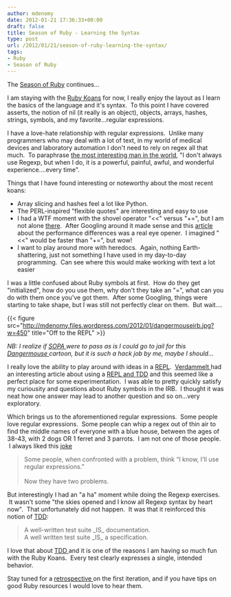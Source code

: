 ```yaml
---
author: mdenomy
date: 2012-01-21 17:36:33+00:00
draft: false
title: Season of Ruby - Learning the Syntax
type: post
url: /2012/01/21/season-of-ruby-learning-the-syntax/
tags:
- Ruby
- Season of Ruby
---
```


The [Season of Ruby](http://mdenomy.wordpress.com/category/season-of-ruby/) continues...

I am staying with the [Ruby Koans](http://rubykoans.com/) for now, I really enjoy the layout as I learn the basics of the language and it's syntax.  To this point I have covered asserts, the notion of nil (it really is an object), objects, arrays, hashes, strings, symbols, and my favorite...regular expressions.

I have a love-hate relationship with regular expressions.  Unlike many programmers who may deal with a lot of text, in my world of medical devices and laboratory automation I don't need to rely on regex all that much.  To paraphrase [the most interesting man in the world](http://memegenerator.net/The-Most-Interesting-Man-In-The-World), "I don't always use Regexp, but when I do, it is a powerful, painful, awful, and wonderful experience....every time".

Things that I have found interesting or noteworthy about the most recent koans:

* Array slicing and hashes feel a lot like Python.
* The PERL-inspired "flexible quotes" are interesting and easy to use
* I had a WTF moment with the shovel operator "<<" versus "+=", but I am not alone [there](http://myagileeducation.com/2011/ruby-shovel-operator-what-the/).  After Googling around it made sense and this [article ](http://library.edgecase.com/Ruby/2010/10/31/a-little-more-about-strings.html)about the performance differences was a real eye opener.  I imagined "<<" would be faster than "+=", but wow!
* I want to play around more with heredocs.  Again, nothing Earth-shattering, just not something I have used in my day-to-day programming.  Can see where this would make working with text a lot easier

I was a little confused about Ruby symbols at first.  How do they get "initialized", how do you use them, why don't they take an "=", what can you do with them once you've got them.  After some Googling, things were starting to take shape, but I was still not perfectly clear on them.  But wait....


{{< figure src="http://mdenomy.files.wordpress.com/2012/01/dangermouseirb.jpg?w=450" title="Off to the REPL" >}}

_NB: I realize if [SOPA ](http://en.wikipedia.org/wiki/Stop_Online_Piracy_Act)were to pass as is I could go to jail for this [Dangermouse ](http://en.wikipedia.org/wiki/Danger_Mouse_(TV_series))cartoon, but it is such a hack job by me, maybe I should..._

I really love the ability to play around with ideas in a [REPL](http://en.wikipedia.org/wiki/Read%E2%80%93eval%E2%80%93print_loop).  [Verdammelt ](http://verdammelt.posterous.com)had an interesting article about using a [REPL and TDD](http://verdammelt.posterous.com/tdd-and-repl-analogies) and this seemed like a perfect place for some experimentation.  I was able to pretty quickly satisfy my curiousity and questions about Ruby symbols in the IRB.  I thought it was neat how one answer may lead to another question and so on...very exploratory.

Which brings us to the aforementioned regular expressions.  Some people love regular expressions.  Some people can whip a regex out of thin air to find the middle names of everyone with a blue house, between the ages of 38-43, with 2 dogs OR 1 ferret and 3 parrots.  I am not one of those people.  I always liked this [joke](http://regex.info/blog/2006-09-15/247)


<blockquote>
Some people, when confronted with a problem, think
“I know, I'll use regular expressions.”
<br/>
<br/>
Now they have two problems.
</blockquote>


But interestingly I had an "a ha" moment while doing the Regexp exercises.  It wasn't some "the skies opened and I know all Regexp syntax by heart now".  That unfortunately did not happen.  It was that it reinforced this notion of [TDD](http://mdenomy.wordpress.com/2011/01/15/introduction-to-test-driven-development-at-nashua-scrum-club/):


<blockquote>
A well-written test suite _IS_ documentation.
<br/>
A well written test suite _IS_ a specification.
</blockquote>


I love that about [TDD ](http://mdenomy.wordpress.com/2011/01/15/introduction-to-test-driven-development-at-nashua-scrum-club/)and it is one of the reasons I am having so much fun with the Ruby Koans.  Every test clearly expresses a single, intended behavior.

Stay tuned for a [retrospective ](http://mdenomy.wordpress.com/category/retrospectives/)on the first iteration, and if you have tips on good Ruby resources I would love to hear them.
